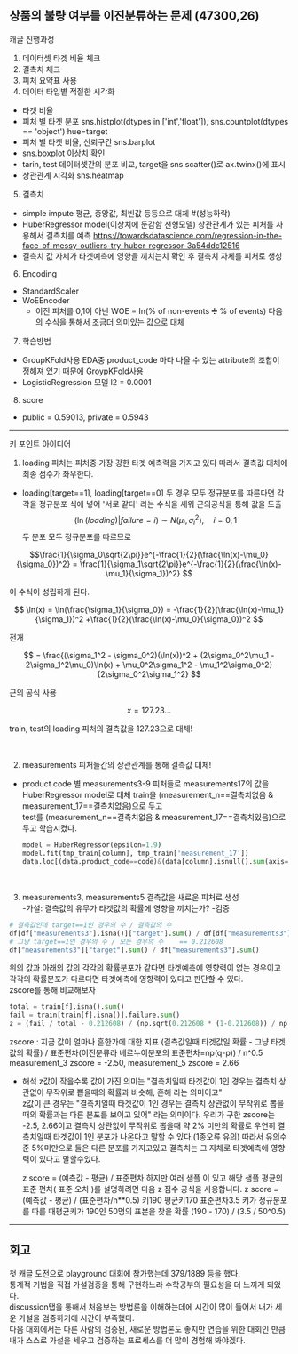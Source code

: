 상품의 불량 여부를 이진분류하는 문제 (47300,26)
-------------------------------------------------------------------------------------------------------------------------
캐글 진행과정
1. 데이터셋 타겟 비율 체크
2. 결측치 체크
3. 피처 요약표 사용
4. 데이터 타입별 적절한 시각화 
  - 타겟 비율
  - 피처 별 타겟 분포 sns.histplot(dtypes in ['int','float']), sns.countplot(dtypes == 'object') hue=target
  - 피처 별 타겟 비율, 신뢰구간 sns.barplot
  - sns.boxplot 이상치 확인
  - tarin, test 데이터셋간의 분포 비교, target을 sns.scatter()로 ax.twinx()에 표시
  - 상관관계 시각화 sns.heatmap
5. 결측치
  - simple impute 평균, 중앙값, 최빈값 등등으로 대체    #(성능하락)
  - HuberRegressor model(이상치에 둔감함 선형모델) 상관관계가 있는 피처를 사용해서 결측치를 예측
    https://towardsdatascience.com/regression-in-the-face-of-messy-outliers-try-huber-regressor-3a54ddc12516
  - 결측치 값 자체가 타겟예측에 영향을 끼치는치 확인 후 결측치 자체를 피처로 생성
6. Encoding
  - StandardScaler
  - WoEEncoder
    - 이진 피처를 0,1이 아닌 WOE = In(% of non-events ➗ % of events) 다음의 수식을 통해서 조금더 의미있는 값으로 대체
7. 학습방법
  - GroupKFold사용
    EDA중 product_code 마다 나올 수 있는 attribute의 조합이 정해져 있기 때문에 GroypKFold사용
  - LogisticRegression 모델 l2 = 0.0001
8. score
  - public = 0.59013, private = 0.5943

-------------------------------------------------------------------------------------------------------------------------
키 포인트 아이디어
1. loading 피처는 피처중 가장 강한 타겟 예측력을 가지고 있다 따라서 결측값 대체에 최종 점수가 좌우한다.
  - loading[target==1], loading[target==0] 두 경우 모두 정규분포를 따른다면 각각을 정규분포 식에 넣어 '서로 같다' 라는 수식을 새워 근의공식을 통해 값을 도출
   $$(\ln(loading)|failure = i) ∼ N(\mu_i, \sigma_i^2),\quad i = 0,1 $$
   두 분포 모두 정규분포를 따르므로
   
   $$\frac{1}{\sigma_0\sqrt{2\pi}}e^{-\frac{1}{2}(\frac{\ln(x)-\mu_0}{\sigma_0})^2} = \frac{1}{\sigma_1\sqrt{2\pi}}e^{-\frac{1}{2}(\frac{\ln(x)-\mu_1}{\sigma_1})^2}  $$
   
   이 수식이 성립하게 된다.   
   
   $$ \ln(x) = \ln(\frac{\sigma_1}{\sigma_0}) = -\frac{1}{2}(\frac{\ln(x)-\mu_1}{\sigma_1})^2 +\frac{1}{2}(\frac{\ln(x)-\mu_0}{\sigma_0})^2 $$
   
   전개
   
   $$ = \frac{(\sigma_1^2 - \sigma_0^2)(\ln(x))^2 + (2\sigma_0^2\mu_1 - 2\sigma_1^2\mu_0)\ln(x) + \mu_0^2\sigma_1^2 - \mu_1^2\sigma_0^2}{2\sigma_0^2\sigma_1^2} $$
   
   근의 공식 사용
   
   $$ x = 127.23... $$
   
   train, test의 loading 피처의 결측값을 127.23으로 대체!   

<br>

2. measurements 피처들간의 상관관계를 통해 결측값 대체!
  - product code 별 measurements3-9 피처들로 measurements17의 값을 HuberRegressor model로 대체
    train을 (measurement_n==결측치없음 & measurement_17==결측치없음)으로 두고   
    test를  (measurement_n==결측치없음 & measurement_17==결측치있음)으로 두고 학습시켰다.
    ```python
    model = HuberRegressor(epsilon=1.9)
    model.fit(tmp_train[column], tmp_train['measurement_17'])
    data.loc[(data.product_code==code)&(data[column].isnull().sum(axis=1)==0)&(data['measurement_17'].isnull()), 'measurement_17'] = model.predict(tmp_test[column])
    ```
    
   <br>
   
3. measurements3, measurements5 결측값을 새로운 피처로 생성   
  -가설: 결측값의 유무가 타겟값의 확률에 영향을 끼치는가?
  -검증
  ```python
  # 결측값인데 target==1인 경우의 수 / 결측값의 수
  df[df["measurements3"].isna()]["target"].sum() / df[df["measurements3"].isna()].sum
  # 그냥 target==1인 경우의 수 / 모든 경우의 수    == 0.212608
  df["measurements3"]["target"].sum() / df["measurements3"].sum() 
  ```
  위의 값과 아래의 값의 각각의 확률분포가 같다면 타겟예측에 영향력이 없는 경우이고   
  각각의 확률분포가 다르다면 타겟예측에 영향력이 있다고 판단할 수 있다.   
  zscore를 통해 비교해보자
  ```python
  total = train[f].isna().sum()
  fail = train[train[f].isna()].failure.sum()
  z = (fail / total - 0.212608) / (np.sqrt(0.212608 * (1-0.212608)) / np.sqrt(total))
  ```
  zscore : 지금 값이 얼마나 흔한가에 대한 지표 (결측값일때 타겟값일 확률 - 그냥 타겟값의 확률) / 표준편차(이진분류라 베르누이분포의 표준편차=np(q-p)) / n^0.5   
  measurement_3 zscore = -2.50, measurement_5 zscore =  2.66    
  - 해석
    z값이 작을수록 값이 가진 의미는 "결측치일때 타겟값이 1인 경우는 결측치 상관없이 무작위로 뽑을때의 확률과 비슷해, 흔해 라는 의미이고"   
    z값이 큰 경우는 "결측치일때 타겟값이 1인 경우는 결측치 상관없이 무작위로 뽑을때의 확률과는 다른 분포를 보이고 있어" 라는 의미이다.
    우리가 구한 zscore는 -2.5, 2.66이고 결측치 상관없이 무작위로 뽑을때 약 2% 미만의 확률로 우연히 결측치일때 타겟값이 1인 분포가 나온다고 말할 수 있다.(1종오류 유의)
    따라서 유의수준 5%미만으로 둘은 다른 분포를 가지고있고 결측치는 그 자체로 타겟예측에 영향력이 있다고 말할수있다.
  
    z score = (예측값 - 평균) / 표준편차
    하지만 여러 샘플 이 있고 해당 샘플 평균의 표준 편차( 표준 오차 )를 설명하려면 다음 z 점수 공식을 사용합니다.
    z score = (예측값 - 평균) / (표준편차/n**0.5)
    키190 평균키170 표준편차3.5 키가 정규분포를 따를 때평균키가 190인 50명의 표본을 찾을 확률
    (190 - 170) / (3.5 / 50^0.5)
    <br>
-------------------------------------------------------------------------------------------------------------------------
회고
-------------------------------------------------------------------------------------------------------------------------
첫 캐글 도전으로 playground 대회에 참가했는데 379/1889 등을 했다.<br>
통계적 기법을 직접 가설검증을 통해 구현하느라 수학공부의 필요성을 더 느끼게 되었다.<br>
discussion탭을 통해서 처음보는 방법론을 이해하는데에 시간이 많이 들어서 내가 세운 가설을 검증하기에 시간이 부족했다.<br>
다음 대회에서는 다른 사람의 검증된, 새로운 방법론도 좋지만 연습을 위한 대회인 만큼 내가 스스로 가설을 세우고 검증하는 프로세스를 더 많이 경험해 봐야겠다.

